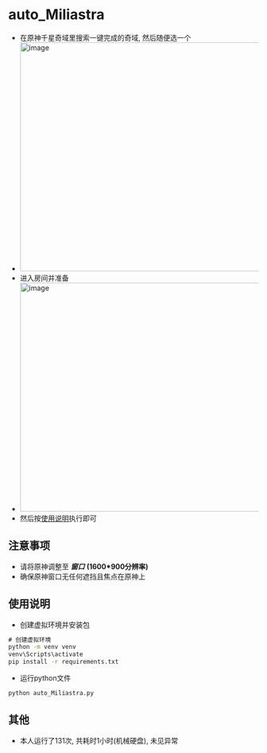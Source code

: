 # auto_Miliastra
- 在原神千星奇域里搜索一键完成的奇域, 然后随便选一个
- <img width="800" height="460" alt="image" src="https://github.com/user-attachments/assets/6a953b92-52c4-41b2-9816-649777f1e0c5" />
- 进入房间并准备
- <img width="800" height="460" alt="image" src="https://github.com/user-attachments/assets/dc952e85-cf32-4d70-b7d4-14ab32b17c43" />
- 然后按[使用说明](##使用说明)执行即可

## 注意事项
- 请将原神调整至 ***窗口*** **(1600*900分辨率)**
- 确保原神窗口无任何遮挡且焦点在原神上

## 使用说明
- 创建虚拟环境并安装包
```cmd
# 创建虚拟环境
python -m venv venv
venv\Scripts\activate
pip install -r requirements.txt
```
- 运行python文件
```cmd
python auto_Miliastra.py
```
## 其他
- 本人运行了131次, 共耗时1小时(机械硬盘), 未见异常
